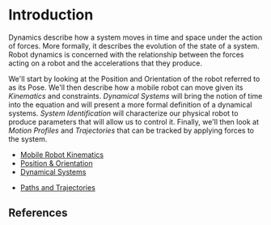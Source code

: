# Introduction
Dynamics describe how a system moves in time and space under the action of forces.  More formally, it describes the evolution of the state of a system. Robot dynamics is concerned with the relationship between the forces acting on a robot and the accelerations that they produce. 

We'll start by looking at the Position and Orientation of the robot referred to as its Pose.  We'll then describe how a mobile robot can move given its *Kinematics* and constraints. *Dynamical Systems* will bring the notion of time into the equation and will present a more formal definition of a dynamical systems.  *System Identification* will characterize our physical robot to produce parameters that will allow us to control it. Finally, we'll then look at *Motion Profiles* and *Trajectories* that can be tracked by applying forces to the system.

- [Mobile Robot Kinematics](kinematics.md)
- [Position & Orientation](geometry.md)
- [Dynamical Systems](dynamicalSystems.md)
<!-- - [Motion Profiles](motionProfiles.md) -->
- [Paths and Trajectories](pathsTrajectories.md)
<!-- - [System Identification](systemId) -->
## References
<!-- 

<h3><span style="float:left">
<a href="../../index">Home</a></span> -->